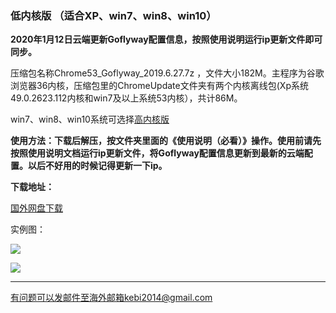 ### 低内核版 （适合XP、win7、win8、win10）

**2020年1月12日云端更新Goflyway配置信息，按照使用说明运行ip更新文件即可同步。**

压缩包名称Chrome53_Goflyway_2019.6.27.7z ，文件大小182M。主程序为谷歌浏览器36内核，压缩包里的ChromeUpdate文件夹有两个内核离线包(Xp系统49.0.2623.112内核和win7及以上系统53内核），共计86M。

win7、win8、win10系统可选择[高内核版](https://github.com/Alvin9999/new-pac/wiki/%E9%AB%98%E5%86%85%E6%A0%B8%E7%89%88)

**使用方法：下载后解压，按文件夹里面的《使用说明（必看）》操作。使用前请先按照使用说明文档运行ip更新文件，将Goflyway配置信息更新到最新的云端配置。以后不好用的时候记得更新一下ip。**

**下载地址：**

[国外网盘下载](http://108.61.224.82/627/Chrome53_Goflyway_2019.6.27.7z) 

实例图：

![](https://raw.githubusercontent.com/Alvin9999/pac2/master/softimag/53gw2.PNG)

![](https://raw.githubusercontent.com/Alvin9999/pac2/master/softimag/53gw.PNG)

***

有问题可以发邮件至海外邮箱kebi2014@gmail.com
